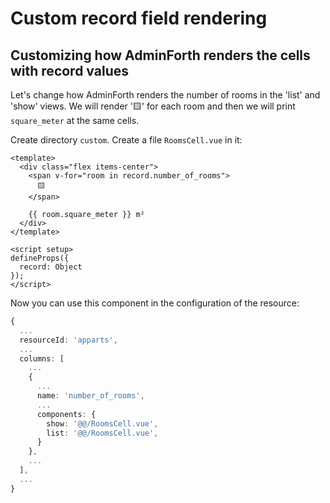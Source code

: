 # Custom record field rendering

## Customizing how AdminForth renders the cells with record values

Let's change how AdminForth renders the number of rooms in the 'list' and 'show' views.
We will render '🟨' for each room and then we will print `square_meter` at the same cells.

Create directory `custom`. Create a file `RoomsCell.vue` in it:

```vue
<template>
  <div class="flex items-center">
    <span v-for="room in record.number_of_rooms">
      🟨
    </span>
      
    {{ room.square_meter }} m²
  </div>
</template>

<script setup>
defineProps({
  record: Object
});
</script>
```

Now you can use this component in the configuration of the resource:

```ts
{
  ...
  resourceId: 'apparts',
  ...
  columns: [
    ...
    {
      ...
      name: 'number_of_rooms',
      ...
      components: {
        show: '@@/RoomsCell.vue',
        list: '@@/RoomsCell.vue',
      }
    },
    ...
  ],
  ...
}
```